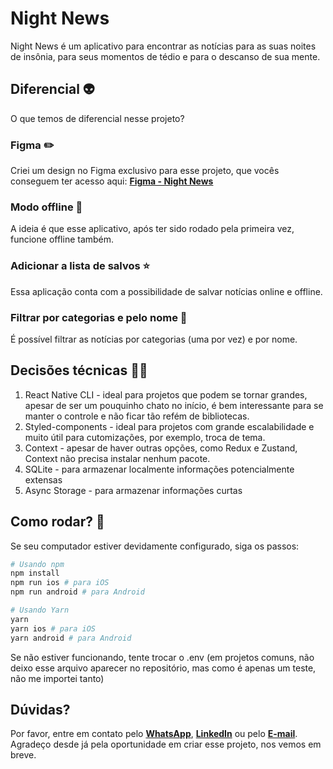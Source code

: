 # Night News

Night News é um aplicativo para encontrar as notícias para as suas noites de insônia, para seus momentos de tédio e para o descanso de sua mente.

## Diferencial 👽
O que temos de diferencial nesse projeto?

### Figma ✏️
Criei um design no Figma exclusivo para esse projeto, que vocês conseguem ter acesso aqui: **[Figma - Night News](https://pages.github.com/)**

### Modo offline 📴
A ideia é que esse aplicativo, após ter sido rodado pela primeira vez, funcione offline também.

### Adicionar a lista de salvos ⭐️
Essa aplicação conta com a possibilidade de salvar notícias online e offline.

### Filtrar por categorias e pelo nome 🔎
É possível filtrar as notícias por categorias (uma por vez) e por nome.

## Decisões técnicas 👨‍🔧
1. React Native CLI - ideal para projetos que podem se tornar grandes, apesar de ser um pouquinho chato no início, é bem interessante para se manter o controle e não ficar tão refém de bibliotecas.
2. Styled-components - ideal para projetos com grande escalabilidade e muito útil para cutomizações, por exemplo, troca de tema.
3. Context - apesar de haver outras opções, como Redux e Zustand, Context não precisa instalar nenhum pacote.
4. SQLite - para armazenar localmente informações potencialmente extensas
5. Async Storage - para armazenar informações curtas

## Como rodar? 📱
Se seu computador estiver devidamente configurado, siga os passos:
```sh
# Usando npm
npm install
npm run ios # para iOS
npm run android # para Android

# Usando Yarn
yarn
yarn ios # para iOS
yarn android # para Android

```

Se não estiver funcionando, tente trocar o .env (em projetos comuns, não deixo esse arquivo aparecer no repositório, mas como é apenas um teste, não me importei tanto)

## Dúvidas?
Por favor, entre em contato pelo **[WhatsApp](https://api.whatsapp.com/send?phone=5516981699765&text=Olá,%20gostaria%20de%20saber%20mais%20sobre%20o%20projeto%20Night%20News)**, **[LinkedIn](https://www.linkedin.com/in/jo%C3%A3ovictorfernandes)** ou pelo **[E-mail](mailto:j.v.fernandes.contact@gmail.com)**.
Agradeço desde já pela oportunidade em criar esse projeto, nos vemos em breve.
